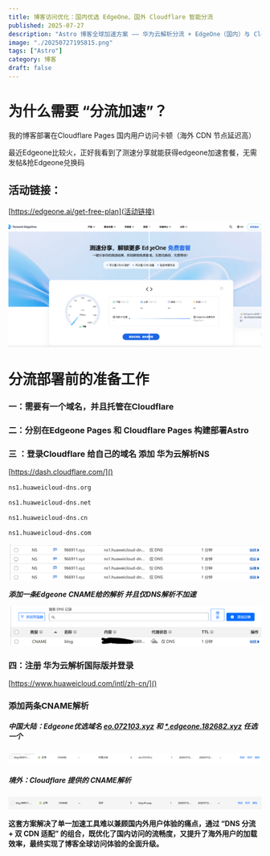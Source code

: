 ```yaml
---
title: 博客访问优化：国内优选 EdgeOne、国外 Cloudflare 智能分流
published: 2025-07-27
description: "Astro 博客全球加速方案 —— 华为云解析分流 + EdgeOne（国内）与 Cloudflare（国外）部署"
image: "./20250727195815.png"
tags: ["Astro"]
category: 博客
draft: false
---
```

# **为什么需要 “分流加速”？**

我的博客部署在Cloudflare Pages  国内用户访问卡顿（海外 CDN 节点延迟高）

最近Edgeone比较火，正好我看到了测速分享就能获得edgeone加速套餐，无需发帖&抢Edgeone兑换码

## 活动链接：

[https://edgeone.ai/get-free-plan](活动链接)

![](./155555.png)

# **分流部署前的准备工作**

### **一：需要有一个域名，并且托管在Cloudflare**

### **二：分别在Edgeone Pages 和 Cloudflare Pages** 构建部署Astro

### **三 ：登录Cloudflare 给自己的域名 添加 华为云解析NS**

[https://dash.cloudflare.com/]()

```
ns1.huaweicloud-dns.org
```

```
ns1.huaweicloud-dns.net
```

```
ns1.huaweicloud-dns.cn
```

```
ns1.huaweicloud-dns.com
```

![](./huaweiyunns.png)

***添加一条Edgeone CNAME给的解析 并且仅DNS解析不加速***

![](./cfjiexied.png)

### 四：注册 华为云解析国际版并登录

[https://www.huaweicloud.com/intl/zh-cn/]()

### **添加两条CNAME解析**

##### 中国大陆：Edgeone优选域名  [eo.072103.xyz](https://2x.nz/posts/edgeone/ "二叉树树提供维护") 和 [*.edgeone.182682.xyz](https://www.wetest.vip/ "微测网提供")  任选一个

![](./chinajx.png)

##### 境外：Cloudflare 提供的 CNAME解析

![](./jingwaijx.png)

**这套方案解决了单一加速工具难以兼顾国内外用户体验的痛点，通过 “DNS 分流 + 双 CDN 适配” 的组合，既优化了国内访问的流畅度，又提升了海外用户的加载效率，最终实现了博客全球访问体验的全面升级。**
